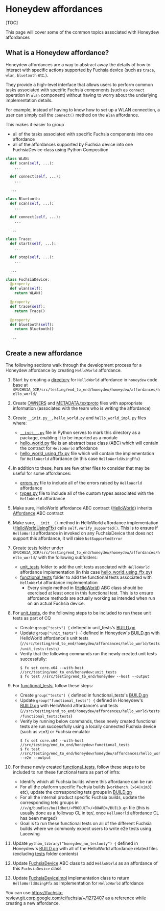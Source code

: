 # Honeydew affordances

[TOC]

This page will cover some of the common topics associated with Honeydew
affordances

## What is a Honeydew affordance?

Honeydew affordances are a way to abstract away the details of how to interact
with specific actions supported by Fuchsia device (such as `trace`, `wlan`,
`bluetooth` etc.).

They provide a high-level interface that allows users to perform common tasks
associated with specific Fuchsia components (such as `connect` operation in
`wlan` component) without having to worry about the underlying implementation
details.

For example, instead of having to know how to set up a WLAN connection, a user
can simply call the `connect()` method on the `Wlan` affordance.

This makes it easier to group
* all of the tasks associated with specific Fuchsia components into one
  affordance
* all of the affordances supported by Fuchsia device into one FuchsiaDevice
  class using Python Composition

```py
class WLAN:
  def scan(self, ...):
    ...

  def connect(self, ...):
    ...

  ...

class Bluetooth:
  def scan(self, ...):
    ...

  def connect(self, ...):
    ...

  ...

class Trace:
  def start(self, ...):
    ...

  def stop(self, ...):
    ...

  ...

class FuchsiaDevice:
  @property
  def wlan(self):
    return WLAN()

  @property
  def trace(self):
    return Trace()

  @property
  def bluetooth(self):
    return Bluetooth()

  ...
```

## Create a new affordance

The following sections walk through the development process for a Honeydew
affordance by creating `HelloWorld` affordance.

1. Start by creating a [directory](../honeydew/affordances/hello_world/) for
   `HelloWorld` affordance in `honeydew` code base at
   `$FUCHSIA_DIR/src/testing/end_to_end/honeydew/honeydew/affordances/hello_world/`

2. Create [OWNERS](../honeydew/affordances/hello_world/OWNERS) and
   [METADATA.textproto](../honeydew/affordances/hello_world/METADATA.textproto)
   files with appropriate information (associated with the team who is writing
   the affordance)

3. Create `__init.py__`, `hello_world.py` and `hello_world_impl.py` files where:
    * [`__init__.py`](../honeydew/affordances/hello_world/__init__.py)  file in
      Python serves to mark this directory as a package, enabling it to be
      imported as a module
    * [hello_world.py](../honeydew/affordances/hello_world/hello_world.py) file
      is an abstract base class (ABC) which will contain the contract for
      `HelloWorld` affordance
    * [hello_world_using_ffx.py](../honeydew/affordances/hello_world/hello_world_using_ffx.py)
      file which will contain the implementation for `HelloWorld` affordance
      (in this case `HelloWorldUsingFfx`)

4. In addition to these, here are few other files to consider that may be useful
   for some affordances:
    * [errors.py](../honeydew/affordances/hello_world/errors.py) file to
      include all of the errors raised by `HelloWorld` affordance
    * [types.py](../honeydew/affordances/connectivity/wlan/utils/types.py) file
      to include all of the custom types associated with the  `HelloWorld`
      affordance

5. Make sure, HelloWorld affordance ABC contract
   ([HelloWorld](../honeydew/affordances/hello_world/hello_world.py)) inherits
   [Affordance](../honeydew/affordances/affordance.py) ABC contract

6. Make sure, `__init__()` method in HelloWorld affordance implementation
   ([HelloWorldUsingFfx](../honeydew/affordances/hello_world/hello_world_using_ffx.py))
   calls `self.verify_supported()`. This is to ensure if `HelloWorld` affordance
   in invoked on any FuchsiaDevice that does not support this affordance,
   it will raise `NotSupportedError`

7. Create [tests](../honeydew/affordances/hello_world/tests) folder under
   `$FUCHSIA_DIR/src/testing/end_to_end/honeydew/honeydew/affordances/hello_world/`
   with the following subfolders:
    * [unit_tests](../honeydew/affordances/hello_world/tests/unit_tests/) folder
      to add the unit tests associated with `HelloWorld` affordance
      implementation (in this case
      [hello_world_using_ffx.py](../honeydew/affordances/hello_world/hello_world_using_ffx.py))
    * [functional_tests](../honeydew/affordances/hello_world/tests/functional_tests/)
      folder to add the functional tests associated with `HelloWorld` affordance
      implementation
      * Every single method in ([HelloWorld](../honeydew/affordances/hello_world/hello_world.py))
        ABC class should be exercised at least once in this functional test.
        This is to ensure affordance methods are actually working as intended
        when run on an actual Fuchsia device.

8. For [unit_tests](../honeydew/affordances/hello_world/tests/unit_tests/), do
   the following steps to be included to run these unit tests as part of CQ
    *  Create `group("tests") {` defined in unit_tests's
      [BUILD.gn](../honeydew/affordances/hello_world/tests/unit_tests/BUILD.gn)
    * Update `group("unit_tests") {` defined in Honeydew's [BUILD.gn](../BUILD.gn)
      with HelloWorld affordance's unit tests (`//src/testing/end_to_end/honeydew/affordances/hello_world/tests/unit_tests:tests`)
    * Verify that the following commands run the newly created unit tests
      successfully:
      ```
      $ fx set core.x64 --with-host //src/testing/end_to_end/honeydew:unit_tests
      $ fx test //src/testing/end_to_end/honeydew --host --output
      ```

9. For [functional_tests](../honeydew/affordances/hello_world/tests/functional_tests/),
   follow these steps:
    *  Create `group("tests") {` defined in functional_tests's
      [BUILD.gn](../honeydew/affordances/hello_world/tests/functional_tests/BUILD.gn)
    * Update `group("functional_tests") {` defined in Honeydew's [BUILD.gn](../BUILD.gn)
      with HelloWorld affordance's unit tests (`//src/testing/end_to_end/honeydew/affordances/hello_world/tests/functional_tests:tests`)
    * Verify by running below commands, these newly created functional tests are
      run successfully using a locally connected Fuchsia device (such as `vim3`)
      or Fuchsia emulator
      ```
      $ fx set core.x64 --with-host //src/testing/end_to_end/honeydew:functional_tests
      $ fx test //src/testing/end_to_end/honeydew/honeydew/affordances/hello_world/tests/functional_tests:hello_world_test --e2e --output
      ```

10. For these newly created
   [functional_tests](../honeydew/affordances/hello_world/tests/functional_tests/),
   follow these steps to be included to run these functional tests as part
   of infra:
    * Identify which all Fuchsia builds where this affordance can be run
    * For all the platform specific Fuchsia builds (`workbench.[x64|vim3]` etc),
      update the corresponding tets groups in [BUILD.gn](../../BUILD.gn)
    * For all the internal product specific Fuchsia builds, update the
      corresponding tets groups in `//v/g/bundles/buildbot/<PRODUCT>/<BOARD>/BUILD.gn`
      file (this is usually done as a followup CL in tqr/, once `HelloWorld`
      affordance CL has been merged)
    * Goal is to run these functional tests on all of the different Fuchsia
      builds where we commonly expect users to write e2e tests using Lacewing

11. Update `python_library("honeydew_no_testonly") {` defined in Honeydew's
   [BUILD.gn](../BUILD.gn) with all of the HelloWorld affordance related files
   (excluding [tests](../honeydew/affordances/hello_world/tests) folder contents)

12. Update [FuchsiaDevice](../honeydew/fuchsia_device/fuchsia_device.py) ABC
    class to add `HelloWorld` as an affordance of this `FuchsiaDevice` class

13. Update [FuchsiaDeviceImpl](../honeydew/fuchsia_device/fuchsia_device_impl.py)
    implementation class to return `HelloWorldUsingFfx` as implementation for
    `HelloWorld` affordance

You can use https://fuchsia-review.git.corp.google.com/c/fuchsia/+/1272407 as
a reference while creating a new affordance.
